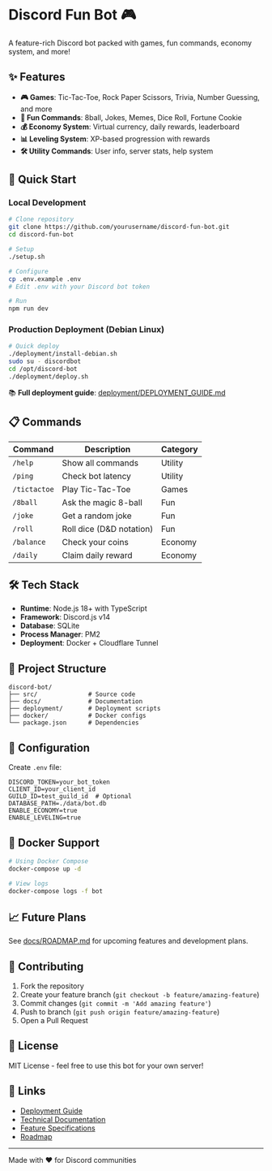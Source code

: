 # Discord Fun Bot 🎮

A feature-rich Discord bot packed with games, fun commands, economy system, and more!

## ✨ Features

- **🎮 Games**: Tic-Tac-Toe, Rock Paper Scissors, Trivia, Number Guessing, and more
- **🎉 Fun Commands**: 8ball, Jokes, Memes, Dice Roll, Fortune Cookie
- **💰 Economy System**: Virtual currency, daily rewards, leaderboard
- **📊 Leveling System**: XP-based progression with rewards
- **🛠️ Utility Commands**: User info, server stats, help system

## 🚀 Quick Start

### Local Development

```bash
# Clone repository
git clone https://github.com/yourusername/discord-fun-bot.git
cd discord-fun-bot

# Setup
./setup.sh

# Configure
cp .env.example .env
# Edit .env with your Discord bot token

# Run
npm run dev
```

### Production Deployment (Debian Linux)

```bash
# Quick deploy
./deployment/install-debian.sh
sudo su - discordbot
cd /opt/discord-bot
./deployment/deploy.sh
```

📚 **Full deployment guide**: [deployment/DEPLOYMENT_GUIDE.md](deployment/DEPLOYMENT_GUIDE.md)

## 📋 Commands

| Command | Description | Category |
|---------|-------------|----------|
| `/help` | Show all commands | Utility |
| `/ping` | Check bot latency | Utility |
| `/tictactoe` | Play Tic-Tac-Toe | Games |
| `/8ball` | Ask the magic 8-ball | Fun |
| `/joke` | Get a random joke | Fun |
| `/roll` | Roll dice (D&D notation) | Fun |
| `/balance` | Check your coins | Economy |
| `/daily` | Claim daily reward | Economy |

## 🛠️ Tech Stack

- **Runtime**: Node.js 18+ with TypeScript
- **Framework**: Discord.js v14
- **Database**: SQLite
- **Process Manager**: PM2
- **Deployment**: Docker + Cloudflare Tunnel

## 📁 Project Structure

```
discord-bot/
├── src/              # Source code
├── docs/             # Documentation
├── deployment/       # Deployment scripts
├── docker/           # Docker configs
└── package.json      # Dependencies
```

## 🔧 Configuration

Create `.env` file:

```env
DISCORD_TOKEN=your_bot_token
CLIENT_ID=your_client_id
GUILD_ID=test_guild_id  # Optional
DATABASE_PATH=./data/bot.db
ENABLE_ECONOMY=true
ENABLE_LEVELING=true
```

## 🐳 Docker Support

```bash
# Using Docker Compose
docker-compose up -d

# View logs
docker-compose logs -f bot
```

## 📈 Future Plans

See [docs/ROADMAP.md](docs/ROADMAP.md) for upcoming features and development plans.

## 🤝 Contributing

1. Fork the repository
2. Create your feature branch (`git checkout -b feature/amazing-feature`)
3. Commit changes (`git commit -m 'Add amazing feature'`)
4. Push to branch (`git push origin feature/amazing-feature`)
5. Open a Pull Request

## 📝 License

MIT License - feel free to use this bot for your own server!

## 🔗 Links

- [Deployment Guide](deployment/DEPLOYMENT_GUIDE.md)
- [Technical Documentation](docs/TECHNICAL_DOCS.md)
- [Feature Specifications](docs/FEATURES_SPEC.md)
- [Roadmap](docs/ROADMAP.md)

---

Made with ❤️ for Discord communities